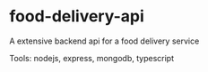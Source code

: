 # food-delivery-api
A extensive backend api for a food delivery service

Tools: nodejs, express, mongodb, typescript
